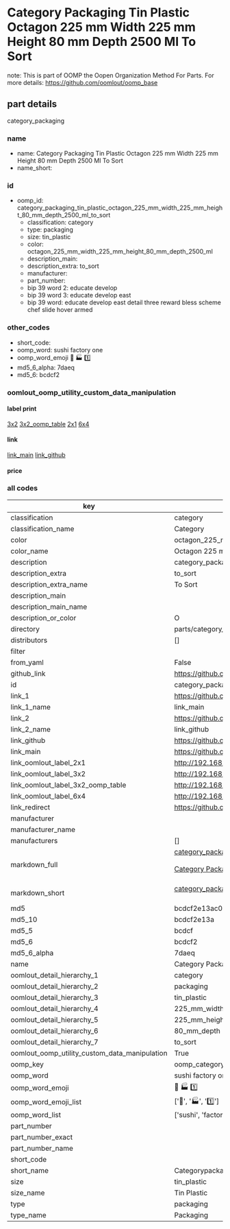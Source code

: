 # Category Packaging Tin Plastic Octagon 225 mm Width 225 mm Height 80 mm Depth 2500 Ml To Sort  

note: This is part of OOMP the Oopen Organization Method For Parts. For more details: https://github.com/oomlout/oomp_base

##  part details
  



category_packaging



### name
* name: Category Packaging Tin Plastic Octagon 225 mm Width 225 mm Height 80 mm Depth 2500 Ml To Sort
* name_short: 
### id
* oomp_id: category_packaging_tin_plastic_octagon_225_mm_width_225_mm_height_80_mm_depth_2500_ml_to_sort
  * classification: category
  * type: packaging
  * size: tin_plastic
  * color: octagon_225_mm_width_225_mm_height_80_mm_depth_2500_ml
  * description_main: 
  * description_extra: to_sort
  * manufacturer: 
  * part_number: 
  * bip 39 word 2: educate develop
  * bip 39 word 3: educate develop east
  * bip 39 word: educate develop east detail three reward bless scheme chef slide hover armed

### other_codes
* short_code: 
* oomp_word: sushi factory one
* oomp_word_emoji :sushi: :factory: :one:
* md5_6_alpha: 7daeq
* md5_6: bcdcf2






### oomlout_oomp_utility_custom_data_manipulation
#### label print
[3x2](http://192.168.1.245:1112/?label=oomp%207daeq)
[3x2_oomp_table](http://192.168.1.108:1112/?label=oomp%207daeq)
[2x1](http://192.168.1.242:1112/?label=oomp%207daeq)
[6x4](http://192.168.1.55:1112/?label=oomp%207daeq)    

#### link

[link_main](https://github.com/oomlout/oomlout_oomp_version_1_messy/tree/main/parts/category_packaging_tin_plastic_octagon_225_mm_width_225_mm_height_80_mm_depth_2500_ml_to_sort) [link_github](https://github.com/oomlout/oomlout_oomp_version_1_messy/tree/main/parts/category_packaging_tin_plastic_octagon_225_mm_width_225_mm_height_80_mm_depth_2500_ml_to_sort)                             

#### price







### all codes 
| key | value |  
| --- | --- |  
| classification | category |  
| classification_name | Category |  
| color | octagon_225_mm_width_225_mm_height_80_mm_depth_2500_ml |  
| color_name | Octagon 225 mm Width 225 mm Height 80 mm Depth 2500 Ml |  
| description | category_packaging |  
| description_extra | to_sort |  
| description_extra_name | To Sort |  
| description_main |  |  
| description_main_name |  |  
| description_or_color | O  |  
| directory | parts/category_packaging_tin_plastic_octagon_225_mm_width_225_mm_height_80_mm_depth_2500_ml_to_sort |  
| distributors | [] |  
| filter |  |  
| from_yaml | False |  
| github_link | https://github.com/oomlout/oomlout_oomp_part_src/tree/main/parts/category_packaging_tin_plastic_octagon_225_mm_width_225_mm_height_80_mm_depth_2500_ml_to_sort |  
| id | category_packaging_tin_plastic_octagon_225_mm_width_225_mm_height_80_mm_depth_2500_ml_to_sort |  
| link_1 | https://github.com/oomlout/oomlout_oomp_version_1_messy/tree/main/parts/category_packaging_tin_plastic_octagon_225_mm_width_225_mm_height_80_mm_depth_2500_ml_to_sort |  
| link_1_name | link_main |  
| link_2 | https://github.com/oomlout/oomlout_oomp_version_1_messy/tree/main/parts/category_packaging_tin_plastic_octagon_225_mm_width_225_mm_height_80_mm_depth_2500_ml_to_sort |  
| link_2_name | link_github |  
| link_github | https://github.com/oomlout/oomlout_oomp_version_1_messy/tree/main/parts/category_packaging_tin_plastic_octagon_225_mm_width_225_mm_height_80_mm_depth_2500_ml_to_sort |  
| link_main | https://github.com/oomlout/oomlout_oomp_version_1_messy/tree/main/parts/category_packaging_tin_plastic_octagon_225_mm_width_225_mm_height_80_mm_depth_2500_ml_to_sort |  
| link_oomlout_label_2x1 | http://192.168.1.242:1112/?label=oomp%207daeq |  
| link_oomlout_label_3x2 | http://192.168.1.245:1112/?label=oomp%207daeq |  
| link_oomlout_label_3x2_oomp_table | http://192.168.1.108:1112/?label=oomp%207daeq |  
| link_oomlout_label_6x4 | http://192.168.1.55:1112/?label=oomp%207daeq |  
| link_redirect | https://github.com/oomlout/oomlout_oomp_version_1_messy/tree/main/parts/category_packaging_tin_plastic_octagon_225_mm_width_225_mm_height_80_mm_depth_2500_ml_to_sort |  
| manufacturer |  |  
| manufacturer_name |  |  
| manufacturers | [] |  
| markdown_full | [category_packaging_tin_plastic_octagon_225_mm_width_225_mm_height_80_mm_depth_2500_ml_to_sort](none)<br>[](none)<br>[Category Packaging Tin Plastic Octagon 225 Mm Width 225 Mm Height 80 Mm Depth 2500 Ml To Sort](none)<br><br> |  
| markdown_short | [category_packaging_tin_plastic_octagon_225_mm_width_225_mm_height_80_mm_depth_2500_ml_to_sort](none)<br><br> |  
| md5 | bcdcf2e13ac0a2f6e2f083c48b4f2234 |  
| md5_10 | bcdcf2e13a |  
| md5_5 | bcdcf |  
| md5_6 | bcdcf2 |  
| md5_6_alpha | 7daeq |  
| name | Category Packaging Tin Plastic Octagon 225 mm Width 225 mm Height 80 mm Depth 2500 Ml To Sort |  
| oomlout_detail_hierarchy_1 | category |  
| oomlout_detail_hierarchy_2 | packaging |  
| oomlout_detail_hierarchy_3 | tin_plastic |  
| oomlout_detail_hierarchy_4 | 225_mm_width |  
| oomlout_detail_hierarchy_5 | 225_mm_height |  
| oomlout_detail_hierarchy_6 | 80_mm_depth |  
| oomlout_detail_hierarchy_7 | to_sort |  
| oomlout_oomp_utility_custom_data_manipulation | True |  
| oomp_key | oomp_category_packaging_tin_plastic_octagon_225_mm_width_225_mm_height_80_mm_depth_2500_ml_to_sort |  
| oomp_word | sushi factory one |  
| oomp_word_emoji | :sushi: :factory: :one: |  
| oomp_word_emoji_list | [':sushi:', ':factory:', ':one:'] |  
| oomp_word_list | ['sushi', 'factory', 'one'] |  
| part_number |  |  
| part_number_exact |  |  
| part_number_name |  |  
| short_code |  |  
| short_name | Categorypackaging |  
| size | tin_plastic |  
| size_name | Tin Plastic |  
| type | packaging |  
| type_name | Packaging |  

